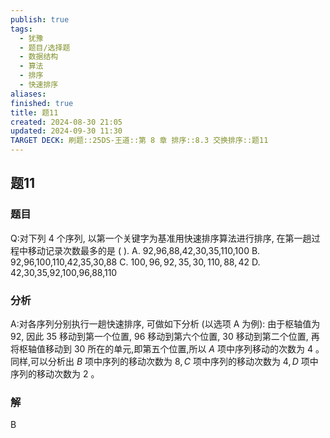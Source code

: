 ```yaml
---
publish: true
tags:
  - 犹豫
  - 题目/选择题
  - 数据结构
  - 算法
  - 排序
  - 快速排序
aliases: 
finished: true
title: 题11
created: 2024-08-30 21:05
updated: 2024-09-30 11:30
TARGET DECK: 刷题::25DS-王道::第 8 章 排序::8.3 交换排序::题11
---
```

## 题11
### 题目
Q:对下列 4 个序列, 以第一个关键字为基准用快速排序算法进行排序, 在第一趟过程中移动记录次数最多的是 ( ).
A. 92,96,88,42,30,35,110,100 
B. 92,96,100,110,42,35,30,88
C. ${100},{96},{92},{35},{30},{110},{88},{42}$ 
D. 42,30,35,92,100,96,88,110
### 分析
A:对各序列分别执行一趟快速排序, 可做如下分析 (以选项 A 为例): 由于枢轴值为 92, 因此 35 移动到第一个位置, 96 移动到第六个位置, 30 移动到第二个位置, 再将枢轴值移动到 30 所在的单元,即第五个位置,所以 $A$ 项中序列移动的次数为 4 。
同样,可以分析出 $B$ 项中序列的移动次数为 $8,C$ 项中序列的移动次数为 $4,D$ 项中序列的移动次数为 2 。
### 解
B
<!--ID: 1727859179393-->


